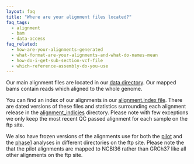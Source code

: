 ```yaml
---
layout: faq
title: "Where are your alignment files located?"
faq_tags:
  - alignment
  - bam
  - data-access
faq_related:
  - how-are-your-alignments-generated
  - what-format-are-your-alignments-and-what-do-names-mean
  - how-do-i-get-sub-section-vcf-file
  - which-reference-assembly-do-you-use
---
```

                    
Our main alignment files are located in our [data directory](ftp://ftp.1000genomes.ebi.ac.uk/vol1/ftp/data/). Our mapped bams contain reads which aligned to the whole genome.

You can find an index of our alignments in our [alignment.index file](ftp://ftp.1000genomes.ebi.ac.uk/vol1/ftp/alignment.index). There are dated versions of these files and statistics surrounding each alignment release in the [alignment_indicies](ftp://ftp.1000genomes.ebi.ac.uk/vol1/ftp/alignment_indices/) directory. Please note with few exceptions we only keep the most recent QC passed alignment for each sample on the ftp site.

We also have frozen versions of the alignments use for both the [pilot](ftp://ftp.1000genomes.ebi.ac.uk/vol1/ftp/pilot_data/) and the [phase1](ftp://ftp.1000genomes.ebi.ac.uk/vol1/ftp/phase1/) analyses in different directories on the ftp site. Please note the that the pilot alignments are mapped to NCBI36 rather than GRCh37 like all other alignments on the ftp site.
